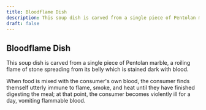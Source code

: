 ```yaml
---
title: Bloodflame Dish
description: This soup dish is carved from a single piece of Pentolan marble, a roiling flame of stone spreading from its belly which is stained dark with blood....
draft: false
---
```


## Bloodflame Dish

This soup dish is carved from a single piece of Pentolan marble, a roiling flame of stone spreading from its belly which is stained dark with blood.

When food is mixed with the consumer's own blood, the consumer finds themself utterly immune to flame, smoke, and heat until they have finished digesting the meal; at that point, the consumer becomes violently ill for a day, vomiting flammable blood.
